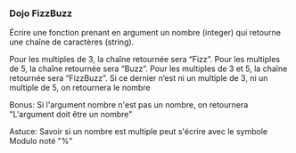 ### Dojo FizzBuzz


Écrire une fonction prenant en argument un nombre (integer) qui retourne une chaîne de caractères (string).

Pour les multiples de 3, la chaîne retournée sera “Fizz”.
Pour les multiples de 5, la chaîne retournée sera “Buzz”.
Pour les multiples de 3 et 5, la chaîne retournée sera “FizzBuzz”.
Si ce dernier n’est ni un multiple de 3, ni un multiple de 5, 
on retournera le nombre

Bonus: Si l'argument nombre n'est pas un nombre, on retournera "L'argument doit être un nombre"


Astuce: Savoir si un nombre est multiple peut s'écrire avec le symbole Modulo noté "%"
